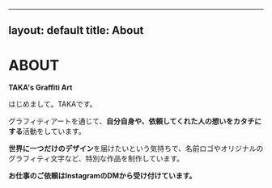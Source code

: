 
---
layout: default
title: About
---

<h1>ABOUT</h1>
<p><strong>TAKA's Graffiti Art</strong></p>
<p>はじめまして。TAKAです。</p>
<p>グラフィティアートを通じて、<strong>自分自身や、依頼してくれた人の想いをカタチにする</strong>活動をしています。</p>
<p><strong>世界に一つだけのデザイン</strong>を届けたいという気持ちで、名前ロゴやオリジナルのグラフィティ文字など、特別な作品を制作しています。</p>
<p><strong>お仕事のご依頼はInstagramのDMから受け付けています。</strong></p>
